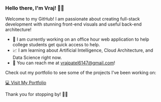 ### Hello there, I'm Vraj! 👋🏽

Welcome to my GitHub! I am passionate about creating full-stack development with stunning front-end visuals and useful back-end architecture!

- 📅 I am currently working on an office hour web application to help college students get quick access to help.
- 📈 I am learning about Artificial Intelligence, Cloud Architecture, and Data Science right now.
- 📩 You can reach me at vrajpatel6147@gmail.com!

Check out my portfolio to see some of the projects I've been working on:

[💻 Visit My Portfolio](https://vrajpatel.vercel.app/)

Thank you for stopping by! ✌🏽


<!--
**patelvraj18/patelvraj18** is a ✨ _special_ ✨ repository because its `README.md` (this file) appears on your GitHub profile.

Here are some ideas to get you started:

- 🔭 I’m currently working on ...
- 🌱 I’m currently learning ...
- 👯 I’m looking to collaborate on ...
- 🤔 I’m looking for help with ...
- 💬 Ask me about ...
- 📫 How to reach me: ...
- 😄 Pronouns: ...
- ⚡ Fun fact: ...
-->
